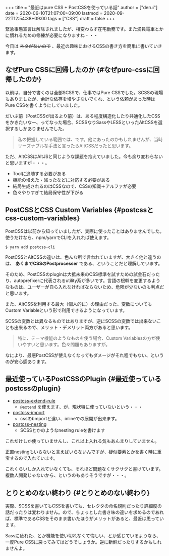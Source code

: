 +++
title = "最近はpure CSS + PostCSSを使っている話"
author = ["derui"]
date = 2020-06-10T21:07:00+09:00
lastmod = 2020-09-22T12:54:38+09:00
tags = ["CSS"]
draft = false
+++

緊急事態宣言は解除されましたが、相変わらず在宅勤務です。また満員電車とかに慣れるための修練が必要になりますね・・・

今日は ~~ネタがないので~~ 、最近の趣味におけるCSSの書き方を簡単に書いていきます。

<!--more-->


## なぜPure CSSに回帰したのか {#なぜpure-cssに回帰したのか}

以前は、自分で書くのは全部SCSSで、仕事ではPure CSSでした。SCSSの現場もありましたが、余計な依存を増やさないでくれ、という依頼があった時はPure CSSを書くようにしていました。

だいぶ前（PostCSSが出るより前）は、ある程度構造化したり共通化したCSSをかきたいなー、ってなった場合、SCSSなりSassやLESSといったAltCSSを選択するしかありませんでした。

> 私の把握している範囲では、です。他にあったのかもしれませんが、当時リーズナブルな手法と言ったらAltCSSだったと思います。

ただ、AltCSSはAltJSと同じような課題を抱えていました。今も余り変わらないと思いますが・・・。

-   Toolに追随する必要がある
-   機能の増えた・減ったなどに対応する必要がある
-   結局生成されるのはCSSなので、CSSの知識＋アルファが必要
-   色々やりすぎて結局保守性が下がる


## PostCSSとCSS Custom Variables {#postcssとcss-custom-variables}

PostCSSは以前から知っていましたが、実際に使ったことはありませんでした。使うだけなら、npm/yarnでCLIを入れれば使えます。

```shell
$ yarn add postcss-cli
```

PostCSSとAltCSSの違いは、色んな所で言われていますが、大きく他と違うのは、 **あくまでCSSのPostprocesser** である、ということだと理解しています。

そのため、PostCSSのpluginは大抵未来のCSS標準を試すための試金石だったり、autoprefixerに代表されるutility系が多いです。言語の根幹を変更するようなものは、ユーザーが自ら入れなければならないため、危険が少ないのも利点だと思います。

また、AltCSSを利用する最大（個人的に）の理由だった、変数についてもCustom Variableという形で利用できるようになっています。

SCSSの変数とは異なるものではありますが、逆にSCSSの変数では出来ないことも出来るので、メリット・デメリット両方があると思います。

> 特に、テーマ機能のようなものを使う場合、Custom Variablesの方が使いやすいと思います。色々問題もありますが。

なにより、最悪PostCSSが使えなくなってもダメージがそれ程でもない、というのが安心感あります。


## 最近使っているPostCSSのPlugin {#最近使っているpostcssのplugin}

-   [postcss-extend-rule](https://github.com/csstools/postcss-extend-rule)
    -   `@extend` を使えます、が、現状特に使っていないという・・・
-   [postcss-import](https://github.com/postcss/postcss-import)
    -   cssのbmportと違い、inlineでの展開が出来ます。
-   [postcss-nesting](https://github.com/jonathantneal/postcss-nesting)
    -   SCSSとかのようなnesting ruleを書けます

これだけしか使っていませんし、これ以上入れる気もあんまりしていません。

正直nestingもいらないと言えばいらないんですが、疑似要素とかを書く時に重宝するので入れています。

これくらいしか入れていなくても、それほど問題なくサクサクと書けています。複数人開発じゃないから、というのもありそうですが・・・。


## とりとめのない終わり {#とりとめのない終わり}

実際、SCSSを書いてもCSSを書いても、セレクタの命名規則だったり詳細度の話だったりは変わりません。ので、ちょっとした書き味の違いを求めるのであれば、標準であるCSSをそのまま書いたほうがメリットがあると、最近は思っています。

Sassに疲れた、とか機能を使い切れなくて悔しい、とか感じているようなら、一度Pure CSSに戻ってみてはどうでしょうか。逆に新鮮だったりするかもしれませんよ。
